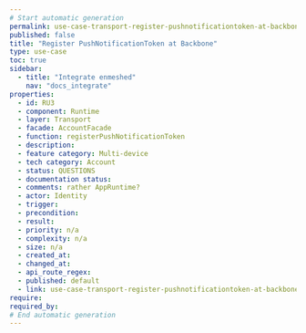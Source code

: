 ```yaml
---
# Start automatic generation
permalink: use-case-transport-register-pushnotificationtoken-at-backbone
published: false
title: "Register PushNotificationToken at Backbone"
type: use-case
toc: true
sidebar:
  - title: "Integrate enmeshed"
    nav: "docs_integrate"
properties:
  - id: RU3
  - component: Runtime
  - layer: Transport
  - facade: AccountFacade
  - function: registerPushNotificationToken
  - description:
  - feature category: Multi-device
  - tech category: Account
  - status: QUESTIONS
  - documentation status:
  - comments: rather AppRuntime?
  - actor: Identity
  - trigger:
  - precondition:
  - result:
  - priority: n/a
  - complexity: n/a
  - size: n/a
  - created_at:
  - changed_at:
  - api_route_regex:
  - published: default
  - link: use-case-transport-register-pushnotificationtoken-at-backbone
require:
required_by:
# End automatic generation
---
```

